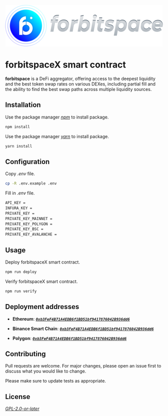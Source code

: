 ![logo](./assets/images/Logo-1-04.png)

# forbitspaceX smart contract

**forbitspace** is a DeFi aggregator, offering access to the deepest liquidity and the best token swap rates on various DEXes, including partial fill and the ability to find the best swap paths across multiple liquidity sources.

## Installation

Use the package manager _[npm](https://nodejs.org/en/download/)_ to install package.

```bash
npm install
```

Use the package manager _[yarn](https://yarnpkg.com/getting-started/install)_ to install package.

```bash
yarn install
```

## Configuration

Copy _.env_ file.

```bash
cp -R .env.example .env
```

Fill in _.env_ file.

```bash
API_KEY =
INFURA_KEY =
PRIVATE_KEY =
PRIVATE_KEY_MAINNET =
PRIVATE_KEY_POLYGON =
PRIVATE_KEY_BSC =
PRIVATE_KEY_AVALANCHE =
```

## Usage

Deploy forbitspaceX smart contract.

```bash
npm run deploy
```

Verify forbitspaceX smart contract.

```bash
npm run verify
```

## Deployment addresses

- **Ethereum**: **_[`0xb3FeF4B71A4EDB6f1BD51bf9417876042B936dd6`](https://etherscan.io/address/0xb3FeF4B71A4EDB6f1BD51bf9417876042B936dd6#code)_**

- **Binance Smart Chain**: **_[`0xb3FeF4B71A4EDB6f1BD51bf9417876042B936dd6`](https://bscscan.com/address/0xb3FeF4B71A4EDB6f1BD51bf9417876042B936dd6#code)_**

- **Polygon**: **_[`0xb3FeF4B71A4EDB6f1BD51bf9417876042B936dd6`](https://polygonscan.com/address/0xb3FeF4B71A4EDB6f1BD51bf9417876042B936dd6#code)_**

## Contributing

Pull requests are welcome. For major changes, please open an issue first to discuss what you would like to change.

Please make sure to update tests as appropriate.

## License

_[GPL-2.0-or-later](https://spdx.org/licenses/GPL-2.0-or-later.html)_
